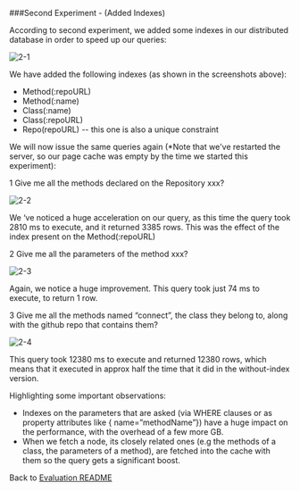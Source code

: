 ###Second Experiment - (Added Indexes)

According to second experiment, we added some indexes in our distributed database in order to speed up our queries:

![2-1](https://cloud.githubusercontent.com/assets/11991105/20259972/31c59cba-aa60-11e6-933e-7d3ba4acb3f4.png)

We have added the following indexes (as shown in the screenshots above):
 - Method(:repoURL)
 - Method(:name)
 - Class(:name)
 - Class(:repoURL)
 - Repo(repoURL) -- this one is also a unique constraint

We will now issue the same queries again (*Note that we've restarted the server, so our page cache was empty by the time we started this experiment):

1 Give me all the methods declared on the Repository xxx?

![2-2](https://cloud.githubusercontent.com/assets/11991105/20260098/cc942bbc-aa60-11e6-8836-e1eea242ab1f.png)

We ‘ve noticed a huge acceleration on our query, as this time the query took 2810 ms to execute, and it returned 3385 rows. This was the effect of the index present on the Method(:repoURL)

2 Give me all the parameters of the method xxx?

![2-3](https://cloud.githubusercontent.com/assets/11991105/20260149/0c7a6ba6-aa61-11e6-8d83-97b6f256c278.png)

Again, we notice a huge improvement. This query took just 74 ms to execute, to return 1 row.

3 Give me all the methods named “connect”, the class they belong to, along with the github repo that contains them?

![2-4](https://cloud.githubusercontent.com/assets/11991105/20260248/727eb9f2-aa61-11e6-8502-5e23326214ce.png)

This query took 12380 ms to execute and returned 12380 rows, which means that it executed in approx half the time that it did in the without-index version. 

Highlighting some important observations:
 - Indexes on the parameters that are asked (via WHERE clauses or as property attributes like { name=”methodName”}) have a huge impact on the performance, with the overhead of a few more GB.
 - When we fetch a node, its closely related ones (e.g the methods of a class, the parameters of a method), are fetched into the cache with them so the query gets a significant boost.

Back to [Evaluation README](https://github.com/ElasticThree/Neo4j_vs_Titan/tree/master/Evaluation)
